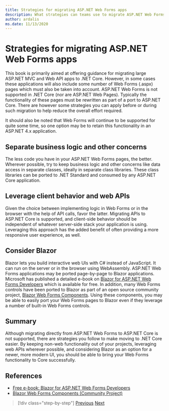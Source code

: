 ```yaml
---
title: Strategies for migrating ASP.NET Web Forms apps
description: What strategies can teams use to migrate ASP.NET Web Forms applications to .NET Core?
author: ardalis
ms.date: 11/13/2020
---
```


# Strategies for migrating ASP.NET Web Forms apps

This book is primarily aimed at offering guidance for migrating large ASP.NET MVC and Web API apps to .NET Core. However, in some cases these applications will also include some number of Web Forms (.aspx) pages which must also be taken into account. ASP.NET Web Forms is not supported in .NET Core (nor are ASP.NET Web Pages). Typically the functionality of these pages must be rewritten as part of a port to ASP.NET Core. There are however some strategies you can apply before or during such migration to help reduce the overall effort required.

It should also be noted that Web Forms will continue to be supported for quite some time, so one option may be to retain this functionality in an ASP.NET 4.x application.

## Separate business logic and other concerns

The less code you have in your ASP.NET Web Forms pages, the better. Wherever possible, try to keep business logic and other concerns like data access in separate classes, ideally in separate class libraries. These class libraries can be ported to .NET Standard and consumed by any ASP.NET Core application.

## Leverage client behavior and web APIs

Given the choice between implementing logic in Web Forms or in the browser with the help of API calls, favor the latter. Migrating APIs to ASP.NET Core is supported, and client-side behavior should be independent of whatever server-side stack your application is using. Leveraging this approach has the added benefit of often providing a more responsive user experience, as well.

## Consider Blazor

Blazor lets you build interactive web UIs with C# instead of JavaScript. It can run on the server or in the browser using WebAssembly. ASP.NET Web Forms applications may be ported page-by-page to Blazor applications. Microsoft has published a detailed e-book on [Blazor for ASP.NET Web Forms Developers](https://devblogs.microsoft.com/aspnet/blazor-aspnet-webforms-ebook/) which is available for free. In addition, many Web Forms controls have been ported to Blazor as part of an open source community project, [Blazor Web Forms Components](https://fritzandfriends.github.io/BlazorWebFormsComponents/). Using these components, you may be able to easily port your Web Forms pages to Blazor even if they leverage a number of built-in Web Forms controls.

## Summary

Although migrating directly from ASP.NET Web Forms to ASP.NET Core is not supported, there are strategies you follow to make moving to .NET Core easier. By keeping non-web functionality out of your projects, leveraging web APIs wherever possible, and considering Blazor as an option for a newer, more modern UI, you should be able to bring your Web Forms functionality to Core successfully.

## References

- [Free e-book: Blazor for ASP.NET Web Forms Developers](https://devblogs.microsoft.com/aspnet/blazor-aspnet-webforms-ebook/)
- [Blazor Web Forms Components (Community Project)](https://fritzandfriends.github.io/BlazorWebFormsComponents/)

>[!div class="step-by-step"]
>[Previous](incremental-migration-strategies.md)
>[Next](deployment-strategies.md)
